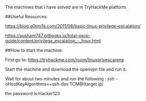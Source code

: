 The machines that I have solved are in TryHackMe platform.



##Useful Resources:

https://blog.g0tmi1k.com/2011/08/basic-linux-privilege-escalation/

https://sushant747.gitbooks.io/total-oscp-guide/content/privilege_escalation_-_linux.html



##How to start the machine:

First go to: https://tryhackme.com/room/linuxprivescarena

Start the machine and download the openvpn file and run it.

Wait for about two minutes and run the following : ssh -oHostKeyAlgorithms=+ssh-dss TCM@(target ip)

the password is:Hacker123


